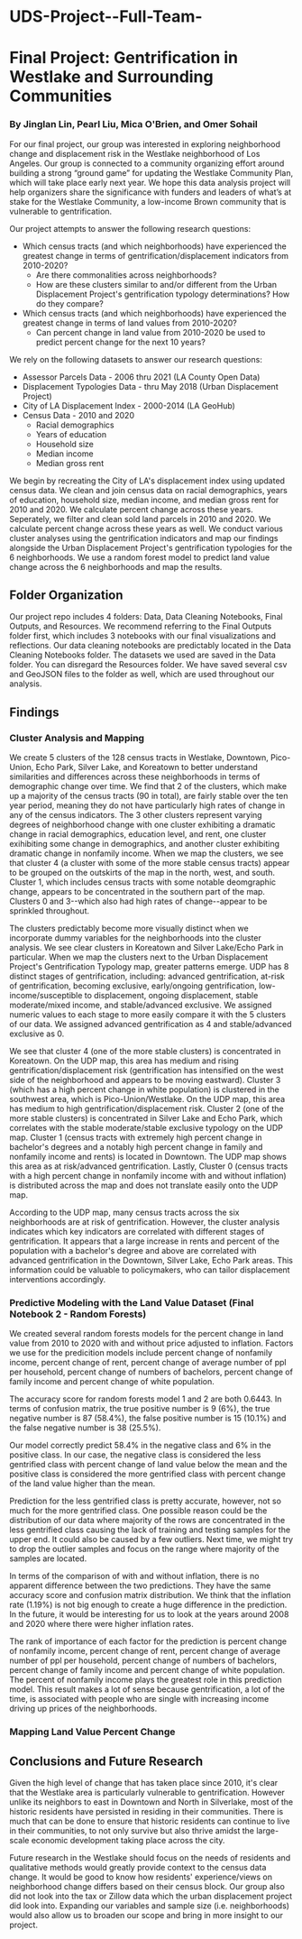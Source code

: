 # UDS-Project--Full-Team-

# Final Project: Gentrification in Westlake and Surrounding Communities

### By Jinglan Lin, Pearl Liu, Mica O'Brien, and Omer Sohail

For our final project, our group was interested in exploring neighborhood change and displacement risk in the Westlake neighborhood of Los Angeles. Our group is connected to a community organizing effort around building a strong “ground game” for updating the Westlake Community Plan, which will take place early next year. We hope this data analysis project will help organizers share the significance with funders and leaders of what’s at stake for the Westlake Community, a low-income Brown community that is vulnerable to gentrification.  

Our project attempts to answer the following research questions: 

 - Which census tracts (and which neighborhoods) have experienced the greatest change in terms of gentrification/displacement indicators from 2010-2020? 
     - Are there commonalities across neighborhoods?
     - How are these clusters similar to and/or different from the Urban Displacement Project's gentrification typology determinations? How do they compare? 
 - Which census tracts (and which neighborhoods) have experienced the greatest change in terms of land values from 2010-2020? 
     - Can percent change in land value from 2010-2020 be used to predict percent change for the next 10 years? 

We rely on the following datasets to answer our research questions: 

 - Assessor Parcels Data - 2006 thru 2021 (LA County Open Data)
 - Displacement Typologies Data - thru May 2018 (Urban Displacement Project)
 - City of LA Displacement Index - 2000-2014 (LA GeoHub) 
 - Census Data - 2010 and 2020
    - Racial demographics 
    - Years of education
    - Household size 
    - Median income
    - Median gross rent

We begin by recreating the City of LA's displacement index using updated census data. We clean and join census data on racial demographics, years of education, household size, median income, and median gross rent for 2010 and 2020. We calculate percent change across these years. Seperately, we filter and clean sold land parcels in 2010 and 2020. We calculate percent change across these years as well. We conduct various cluster analyses using the gentrification indicators and map our findings alongside the Urban Displacement Project's gentrification typologies for the 6 neighborhoods. We use a random forest model to predict land value change across the 6 neighborhoods and map the results. 

## Folder Organization

Our project repo includes 4 folders: Data, Data Cleaning Notebooks, Final Outputs, and Resources. We recommend referring to the Final Outputs folder first, which includes 3 notebooks with our final visualizations and reflections. Our data cleaning notebooks are predictably located in the Data Cleaning Notebooks folder. The datasets we used are saved in the Data folder. You can disregard the Resources folder. We have saved several csv and GeoJSON files to the folder as well, which are used throughout our analysis.

## Findings

### Cluster Analysis and Mapping 

We create 5 clusters of the 128 census tracts in Westlake, Downtown, Pico-Union, Echo Park, Silver Lake, and Koreatown to better understand similarities and differences across these neighborhoods in terms of demographic change over time. We find that 2 of the clusters, which make up a majority of the census tracts (90 in total), are fairly stable over the ten year period, meaning they do not have particularly high rates of change in any of the census indicators. The 3 other clusters represent varying degrees of neighborhood change with one cluster exhibiting a dramatic change in racial demographics, education level, and rent, one cluster exihibiting some change in demographics, and another cluster exhibiting dramatic change in nonfamily income. When we map the clusters, we see that cluster 4 (a cluster with some of the more stable census tracts) appear to be grouped on the outskirts of the map in the north, west, and south. Cluster 1, which includes census tracts with some notable deomgraphic change, appears to be concentrated in the southern part of the map. Clusters 0 and 3--which also had high rates of change--appear to be sprinkled throughout.  

The clusters predictably become more visually distinct when we incorporate dummy variables for the neighborhoods into the cluster analysis. We see clear clusters in Koreatown and  Silver Lake/Echo Park in particular. When we map the clusters next to the Urban Displacement Project's Gentrification Typology map, greater patterns emerge. UDP has 8 distinct stages of gentrification, including: advanced gentrification, at-risk of gentrification, becoming exclusive, early/ongoing gentrification, low-income/susceptible to displacement, ongoing displacement, stable moderate/mixed income, and stable/advanced exclusive. We assigned numeric values to each stage to more easily compare it with the 5 clusters of our data. We assigned advanced gentrification as 4 and stable/advanced exclusive as 0. 

We see that cluster 4 (one of the more stable clusters) is concentrated in Koreatown. On the UDP map, this area has medium and rising gentrification/displacement risk (gentrification has intensified on the west side of the neighborhood and appears to be moving eastward). Cluster 3 (which has a high percent change in white population) is clustered in the southwest area, which is Pico-Union/Westlake. On the UDP map, this area has medium to high gentrification/displacement risk. Cluster 2 (one of the more stable clusters) is concentrated in Silver Lake and Echo Park, which correlates with the stable moderate/stable exclusive typology on the UDP map. Cluster 1 (census tracts with extremely high percent change in bachelor's degrees and a notably high percent change in family and nonfamily income and rents) is located in Downtown. The UDP map shows this area as at risk/advanced gentrification. Lastly, Cluster 0 (census tracts with a high percent change in nonfamily income with and without inflation) is distributed across the map and does not translate easily onto the UDP map.

According to the UDP map, many census tracts across the six neighborhoods are at risk of gentrification. However, the cluster analysis indicates which key indicators are correlated with different stages of gentrification. It appears that a large increase in rents and percent of the population with a bachelor's degree and above are correlated with advanced gentrification in the Downtown, Silver Lake, Echo Park areas. This information could be valuable to policymakers, who can tailor displacement interventions accordingly.   

### Predictive Modeling with the Land Value Dataset (Final Notebook 2 - Random Forests)
We created several random forests models for the percent change in land value from 2010 to 2020 with and without price adjusted to inflation. Factors we use for the predicition models include percent change of nonfamily income, percent change of rent, percent change of average number of ppl per household, percent change of numbers of bachelors, percent change of family income and percent change of white population. 

The accuracy score for random forests model 1 and 2 are both 0.6443. In terms of confusion matrix, the true positive number is 9 (6%), the true negative number is 87 (58.4%), the false positive number is 15 (10.1%) and the false negative number is 38 (25.5%).

Our model correctly predict 58.4% in the negative class and 6% in the positive class. In our case, the negative class is considered the less gentrified class with percent change of land value below the mean and the positive class is considered the more gentrified class with percent change of the land value higher than the mean.

Prediction for the less gentrified class is pretty accurate, however, not so much for the more gentrified class. One possible reason could be the distribution of our data where majority of the rows are concentrated in the less gentrified class causing the lack of training and testing samples for the upper end. It could also be caused by a few outliers. Next time, we might try to drop the outlier samples and focus on the range where majority of the samples are located.

In terms of the comparison of with and without inflation, there is no apparent difference between the two predictions. They have the same accuracy score and confusion matrix distribution. We think that the inflation rate (1.19%) is not big enough to create a huge difference in the prediction. In the future, it would be interesting for us to look at the years around 2008 and 2020 where there were higher inflation rates.

The rank of importance of each factor for the prediction is percent change of nonfamily income, percent change of rent, percent change of average number of ppl per household, percent change of numbers of bachelors, percent change of family income and percent change of white population. The percent of nonfamily income plays the greatest role in this prediction model. This result makes a lot of sense because gentrification, a lot of the time, is associated with people who are single with increasing income driving up prices of the neighborhoods.

### Mapping Land Value Percent Change

## Conclusions and Future Research
Given the high level of change that has taken place since 2010, it's clear that the Westlake area is particularly vulnerable to gentrification. However unlike its neighbors to east in Downtown and North in Silverlake, most of the historic residents have persisted in residing in their communities. There is much that can be done to ensure that historic residents can continue to live in their communities, to not only survive but also thrive amidst the large-scale economic development taking place across the city. 

Future research in the Westlake should focus on the needs of residents and qualitative methods would greatly provide context to the census data change. It would be good to know how residents' experience/views on neighborhood change differs based on their census block. Our group also did not look into the tax or Zillow data which the urban displacement project did look into. Expanding our variables and sample size (i.e. neighborhoods) would also allow us to broaden our scope and bring in more insight to our project. 









